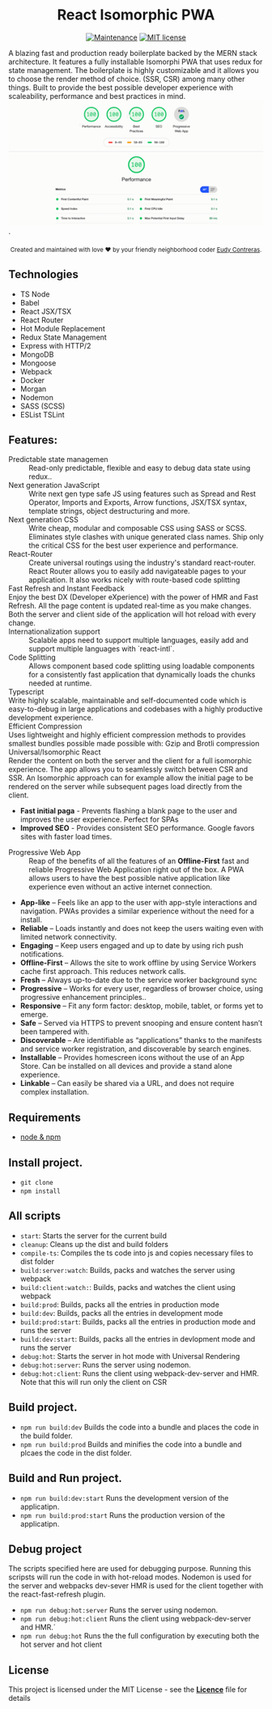 <div align="center">
  <h1>React Isomorphic PWA</h1>

  [![Maintenance](https://img.shields.io/badge/Maintained%3F-yes-green.svg)](https://GitHub.com/Naereen/StrapDown.js/graphs/commit-activity)
  [![MIT license](https://img.shields.io/badge/License-MIT-blue.svg)](https://lbesson.mit-license.org/)
</div>

A blazing fast and production ready boilerplate backed by the MERN stack architecture. It features a fully installable Isomorphi PWA that uses redux for state management. The boilerplate is highly customizable and it allows you to choose the render method of choice. (SSR, CSR) among many other things.
Built to provide the best possible developer experience with scaleability, performance and best practices in mind.
<img src="./.media/demo_light.gif">.

<div align="center">
  <sub>Created and maintained with love ❤️ by your friendly neighborhood coder <a href="https://github.com/EudyContreras">Eudy Contreras</a>.</sub>
</div>

## Technologies

* TS Node
* Babel
* React JSX/TSX
* React Router
* Hot Module Replacement
* Redux State Management
* Express with HTTP/2
* MongoDB
* Mongoose
* Webpack
* Docker
* Morgan
* Nodemon
* SASS (SCSS)
* ESList TSLint


## Features:

<dl>
  <dt>Predictable state managemen</dt>
  <dd>Read-only predictable, flexible and easy to debug data state using redux..</dd>

  <dt>Next generation JavaScript</dt>
  <dd>Write next gen type safe JS using features such as Spread and Rest Operator, Imports and Exports, Arrow functions, JSX/TSX syntax, template strings, object destructuring and more.</dd>

  <dt>Next generation CSS</dt>
  <dd>Write cheap, modular and composable CSS using SASS or SCSS. Eliminates style clashes with unique generated class names. Ship only the critical CSS for the best user experience and performance.</dd>

  <dt>React-Router</dt>
  <dd>Create universal routings using the industry's standard react-router. React Router allows you to easily add navigateable pages to your application. It also works nicely with route-based code splitting</dd>

  <dt>Fast Refresh and Instant Feedback</dt>
  Enjoy the best DX (Developer eXperience) with the power of HMR and Fast Refresh. All the page content is updated real-time as you make changes. Both the server and client side of the application will hot reload with every change.
  
  <dt>Internationalization support</dt>
  <dd>Scalable apps need to support multiple languages, easily add and support multiple languages with `react-intl`.</dd>

  <dt>Code Splitting</dt>
  <dd>Allows component based code splitting using loadable components for a consistently fast application that dynamically loads the chunks needed at runtime. 
  
  <dt>Typescript</dt>
  Write highly scalable, maintainable and self-documented code which is easy-to-debug in large applications and codebases with a highly productive development experience.
  
  <dt>Efficient Compression</dt>
  Uses lightweight and highly efficient compression methods to provides smallest bundles possible made possible with: Gzip and Brotli compression
  
  <dt>Universal/Isomorphic React</dt>
  Render the content on both the server and the client for a full isomorphic experience. The app allows you to seamlessly switch between CSR and SSR. An Isomorphic approach can for example allow the initial page to be rendered on the server while subsequent pages load directly from the client.
  <ul>
  <li><b>Fast initial paga</b>  - Prevents flashing a blank page to the user and improves the user experience. Perfect for SPAs
  <li><b>Improved SEO</b> - Provides consistent SEO performance. Google favors sites with faster load times.
  </ul>
  <dt>Progressive Web App</dt>
  <dd>Reap of the benefits of all the features of an <b>Offline-First</b> fast and reliable Progressive Web Application right out of the box. A PWA allows users to have the best possible native application like experience even without an active internet connection.</dd>
   
<ul>
  <li><b>App-like</b>  – Feels like an app to the user with app-style interactions and navigation. PWAs provides a similar experience without the need for a install.</li>
  <li><b>Reliable</b> – Loads instantly and does not keep the users waiting even with limited network connectivity.
  <li><b>Engaging</b> – Keep users engaged and up to date by using rich push notifications.</li>
  <li><b>Offline-First</b> – Allows the site to work offline by using Service Workers cache first approach. This reduces network calls.</li>
  <li><b>Fresh</b>  – Always up-to-date due to the service worker background sync</li>
  <li><b>Progressive</b>  – Works for every user, regardless of browser choice, using progressive enhancement principles..</li>
  <li><b>Responsive</b>  – Fit any form factor: desktop, mobile, tablet, or forms yet to emerge.</li>
  <li><b>Safe</b>  – Served via HTTPS to prevent snooping and ensure content hasn’t been tampered with.</li>
  <li><b>Discoverable</b>  – Are identifiable as “applications” thanks to the manifests and service worker registration, and discoverable by search engines.</li>
  <li><b>Installable</b>  – Provides homescreen icons without the use of an App Store. Can be installed on all devices and provide a stand alone experience.</li>
  <li><b>Linkable</b>  – Can easily be shared via a URL, and does not require complex installation.</li>
</ul>  


## Requirements

* [node & npm](https://nodejs.org/en/)

## Install project.

* `git clone `
* `npm install`


## All scripts

* `start`: Starts the server for the current build
* `cleanup`: Cleans up the dist and build folders
* `compile-ts`: Compiles the ts code into js and copies necessary files to dist folder
* `build:server:watch`: Builds, packs and watches the server using webpack
* `build:client:watch:`: Builds, packs and watches the client using webpack
* `build:prod`: Builds, packs all the entries in production mode
* `build:dev`: Builds, packs all the entries in development mode
* `build:prod:start`: Builds, packs all the entries in production mode and runs the server
* `build:dev:start`: Builds, packs all the entries in devlopment mode and runs the server 
* `debug:hot`: Starts the server in hot mode with Universal Rendering
* `debug:hot:server`: Runs the server using nodemon.
* `debug:hot:client`: Runs the client using webpack-dev-server and HMR. Note that this will run only the client on CSR

## Build project.

* `npm run build:dev` Builds the code into a bundle and places the code in the build folder.
* `npm run build:prod` Builds and minifies the code into a bundle and plcaes the code in the dist folder.

## Build and Run project.

* `npm run build:dev:start` Runs the development version of the applicatipn.
* `npm run build:prod:start` Runs the production version of the applicatipn.

## Debug project

The scripts specified here are used for debugging purpose. Running this scripsts
will run the code in with hot-reload modes. Nodemon is used for the server and webpacks dev-sever HMR is used for
the client together with the react-fast-refresh plugin.

* `npm run debug:hot:server` Runs the server using nodemon.
* `npm run debug:hot:client` Runs the client using webpack-dev-server and HMR.´
* `npm run debug:hot` Runs the the full configuration by executing both the hot server and hot client


## License

This project is licensed under the MIT License - see the [**Licence**](./LICENSE) file for details

